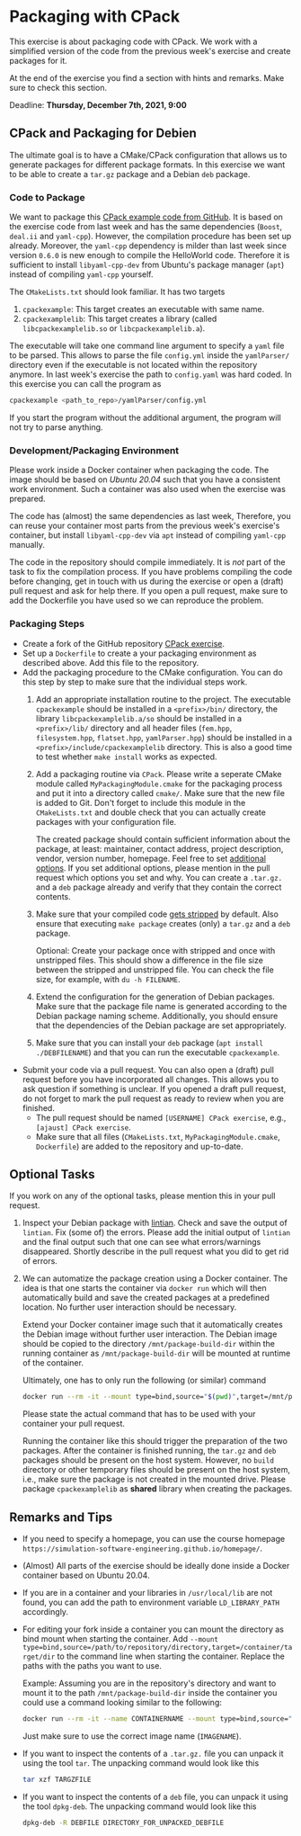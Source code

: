 # Packaging with CPack

This exercise is about packaging code with CPack. We work with a simplified version of the code from the previous week's exercise and create packages for it.

At the end of the exercise you find a section with hints and remarks. Make sure to check this section.

Deadline: **Thursday, December 7th, 2021, 9:00**

## CPack and Packaging for Debien

The ultimate goal is to have a CMake/CPack configuration that allows us to generate packages for different package formats. In this exercise we want to be able to create a `tar.gz` package and a Debian `deb` package.


### Code to Package

We want to package this [CPack example code from GitHub](https://github.com/Simulation-Software-Engineering/cpack-exercise). It is based on the exercise code from last week and has the same dependencies (`Boost`, `deal.ii` and `yaml-cpp`). However, the compilation procedure has been set up already. Moreover, the `yaml-cpp` dependency is milder than last week since version `0.6.0` is new enough to compile the HelloWorld code. Therefore it is sufficient to install `libyaml-cpp-dev` from Ubuntu's package manager (`apt`) instead of compiling `yaml-cpp` yourself.

The `CMakeLists.txt` should look familiar. It has two targets

1. `cpackexample`: This target creates an executable with same name.
2. `cpackexamplelib`: This target creates a library (called `libcpackexamplelib.so` or `libcpackexamplelib.a`).

The executable will take one command line argument to specify a `yaml` file to be parsed. This allows to parse the file `config.yml` inside the `yamlParser/` directory even if the executable is not located within the repository anymore. In last week's exercise the path to `config.yaml` was hard coded. In this exercise you can call the program as

```bash
cpackexample <path_to_repo>/yamlParser/config.yml
```

If you start the program without the additional argument, the program will not try to parse anything.

### Development/Packaging Environment

Please work inside a Docker container when packaging the code. The image should be based on *Ubuntu 20.04* such that you have a consistent work environment. Such a container was also used when the exercise was prepared.

The code has (almost) the same dependencies as last week, Therefore, you can reuse your container most parts from the previous week's exercise's container, but install `libyaml-cpp-dev` via `apt` instead of compiling `yaml-cpp` manually.

The code in the repository should compile immediately. It is *not* part of the task to fix the compilation process. If you have problems compiling the code before changing, get in touch with us during the exercise or open a (draft) pull request and ask for help there. If you open a pull request, make sure to add the Dockerfile you have used so we can reproduce the problem.

### Packaging Steps

- Create a fork of the GitHub repository [CPack exercise](https://github.com/Simulation-Software-Engineering/cpack-exercise).
- Set up a `Dockerfile` to create a your packaging environment as described above. Add this file to the repository.
- Add the packaging procedure to the CMake configuration. You can do this step by step to make sure that the individual steps work.
    1. Add an appropriate installation routine to the project. The executable `cpackexample` should be installed in a `<prefix>/bin/` directory, the library `libcpackexamplelib.a/so` should be installed in a `<prefix>/lib/` directory and all header files (`fem.hpp`, `filesystem.hpp`, `flatset.hpp`, `yamlParser.hpp`) should be installed in a `<prefix>/include/cpackexamplelib` directory. This is also a good time to test whether `make install` works as expected.
    2. Add a packaging routine via `CPack`. Please write a seperate CMake module called `MyPackagingModule.cmake` for the packaging process and put it into a directory called `cmake/`. Make sure that the new file is added to Git. Don't forget to include this module in the `CMakeLists.txt` and double check that you can actually create packages with your configuration file.

       The created package should contain sufficient information about the package, at least: maintainer, contact address, project description, vendor, version number, homepage. Feel free to set [additional options](https://cmake.org/cmake/help/latest/module/CPack.html). If you set additional options, please mention in the pull request which options you set and why. You can create a `.tar.gz.` and a `deb` package already and verify that they contain the correct contents.
    3. Make sure that your compiled code [gets stripped](https://cmake.org/cmake/help/latest/module/CPack.html#variable:CPACK_STRIP_FILES) by default. Also ensure that executing `make package` creates (only) a `tar.gz` and a `deb` package.

       Optional: Create your package once with stripped and once with unstripped files. This should show a difference in the file size between the stripped and unstripped file. You can check the file size, for example, with `du -h FILENAME`.
    4. Extend the configuration for the generation of Debian packages. Make sure that the package file name is generated according to the Debian package naming scheme. Additionally, you should ensure that the dependencies of the Debian package are set appropriately.
    5. Make sure that you can install your `deb` package (`apt install ./DEBFILENAME`) and that you can run the executable `cpackexample`.
- Submit your code via a pull request. You can also open a (draft) pull request before you have incorporated all changes. This allows you to ask question if something is unclear. If you opened a draft pull request, do not forget to mark the pull request as ready to review when you are finished.
    - The pull request should be named `[USERNAME] CPack exercise`, e.g., `[ajaust] CPack exercise`.
    - Make sure that all files (`CMakeLists.txt`, `MyPackagingModule.cmake`, `Dockerfile`) are added to the repository and up-to-date.

## Optional Tasks

If you work on any of the optional tasks, please mention this in your pull request.

1. Inspect your Debian package with [lintian](https://manpages.ubuntu.com/manpages/trusty/man1/lintian.1.html). Check and save the output of `lintian`. Fix (some of) the errors. Please add the initial output of `lintian` and the final output such that one can see what errors/warnings disappeared. Shortly describe in the pull request what you did to get rid of errors.
2. We can automatize the package creation using a Docker container. The idea is that one starts the container via `docker run` which will then automatically build and save the created packages at a predefined location. No further user interaction should be necessary.

   Extend your Docker container image such that it automatically creates the Debian image without further user interaction. The Debian image should be copied to the directory `/mnt/package-build-dir` within the running container as `/mnt/package-build-dir` will be mounted at runtime of the container.

   Ultimately, one has to only run the following (or similar) command

   ```bash
   docker run --rm -it --mount type=bind,source="$(pwd)",target=/mnt/package-build-dir IMAGENAME
   ```

   Please state the actual command that has to be used with your container your pull request.

   Running the container like this should trigger the preparation of the two packages. After the container is finished running, the `tar.gz` and `deb` packages should be present on the host system. However, no `build` directory or other temporary files should be present on the host system, i.e., make sure the package is not created in the mounted drive. Please package `cpackexamplelib` as **shared** library when creating the packages.

## Remarks and Tips

- If you need to specify a homepage, you can use the course homepage `https://simulation-software-engineering.github.io/homepage/`.
- (Almost) All parts of the exercise should be ideally done inside a Docker container based on Ubuntu 20.04.
- If you are in a container and your libraries in `/usr/local/lib` are not found, you can add the path to environment variable `LD_LIBRARY_PATH` accordingly.
- For editing your fork inside a container you can mount the directory as bind mount when starting the container. Add `--mount type=bind,source=/path/to/repository/directory,target=/container/target/dir` to the command line when starting the container. Replace the paths with the paths you want to use.

  Example:
  Assuming you are in the repository's directory and want to mount it to the path `/mnt/package-build-dir` inside the container you could use a command looking similar to the following:

  ```bash
  docker run --rm -it --name CONTAINERNAME --mount type=bind,source="$(pwd)",target=/mnt/package-build-dir IMAGENAME
  ```

  Just make sure to use the correct image name (`IMAGENAME`).
- If you want to inspect the contents of a `.tar.gz.` file  you can unpack it using the tool `tar`. The unpacking command would look like this

  ```bash
  tar xzf TARGZFILE
  ```

- If you want to inspect the contents of a  `deb` file, you can unpack it using the tool `dpkg-deb`. The unpacking command would look like this

  ```bash
  dpkg-deb -R DEBFILE DIRECTORY_FOR_UNPACKED_DEBFILE
  ```
